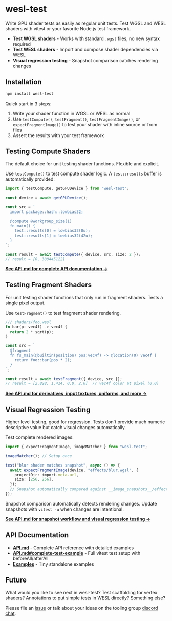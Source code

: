 # wesl-test

Write GPU shader tests as easily as regular unit tests. Test WGSL and WESL shaders with vitest or your favorite Node.js test framework.

- **Test WGSL shaders** - Works with standard `.wgsl` files, no new syntax required
- **Test WESL shaders** - Import and compose shader dependencies via WESL
- **Visual regression testing** - Snapshot comparison catches rendering changes

## Installation

```bash
npm install wesl-test
```

Quick start in 3 steps:

1. Write your shader function in WGSL or WESL as normal
2. Use `testCompute()`, `testFragment()`, `testFragmentImage()`, or `expectFragmentImage()` to test your shader with inline source or from files
3. Assert the results with your test framework

## Testing Compute Shaders

The default choice for unit testing shader functions. Flexible and explicit.

Use `testCompute()` to test compute shader logic. A `test::results` buffer is automatically provided:

```typescript
import { testCompute, getGPUDevice } from "wesl-test";

const device = await getGPUDevice();

const src = `
  import package::hash::lowbias32;

  @compute @workgroup_size(1)
  fn main() {
    test::results[0] = lowbias32(0u);
    test::results[1] = lowbias32(42u);
  }
`;

const result = await testCompute({ device, src, size: 2 });
// result = [0, 388445122]
```

**[See API.md for complete API documentation →](https://github.com/wgsl-tooling-wg/wesl-js/blob/main/tools/packages/wesl-test/API.md#testcompute)**

## Testing Fragment Shaders

For unit testing shader functions that only run in fragment shaders. Tests a single pixel output.

Use `testFragment()` to test fragment shader rendering. 

```rs
/// shaders/foo.wesl
fn bar(p: vec4f) -> vec4f {
  return 2 * sqrt(p);
}
```

```typescript
const src = `
  @fragment
  fn fs_main(@builtin(position) pos:vec4f) -> @location(0) vec4f {
    return foo::bar(pos * 2);
  }
`;

const result = await testFragment({ device, src });
// result = [2.828, 1.414, 0.0, 2.0]  // vec4f color at pixel (0,0)
```

**[See API.md for derivatives, input textures, uniforms, and more →](https://github.com/wgsl-tooling-wg/wesl-js/blob/main/tools/packages/wesl-test/API.md#testfragment)**

## Visual Regression Testing

Higher level testing, good for regression. Tests don't provide much numeric descriptive value but catch visual changes automatically.

Test complete rendered images:

```typescript
import { expectFragmentImage, imageMatcher } from "wesl-test";

imageMatcher(); // Setup once

test("blur shader matches snapshot", async () => {
  await expectFragmentImage(device, "effects/blur.wgsl", {
    projectDir: import.meta.url,
    size: [256, 256],
  });
  // Snapshot automatically compared against __image_snapshots__/effects-blur.png
});
```

Snapshot comparison automatically detects rendering changes. Update snapshots with `vitest -u` when changes are intentional.

**[See API.md for snapshot workflow and visual regression testing →](https://github.com/wgsl-tooling-wg/wesl-js/blob/main/tools/packages/wesl-test/API.md#visual-regression-testing)**

## API Documentation

- **[API.md](https://github.com/wgsl-tooling-wg/wesl-js/blob/main/tools/packages/wesl-test/API.md)** - Complete API reference with detailed examples
- **[API.md#complete-test-example](https://github.com/wgsl-tooling-wg/wesl-js/blob/main/tools/packages/wesl-test/API.md#complete-test-example)** - Full vitest test setup with beforeAll/afterAll
- **[Examples](https://github.com/wgsl-tooling-wg/wesl-js/tree/main/tools/examples)** - Tiny standalone examples

## Future 
What would you like to see next in wesl-test? 
Test scaffolding for vertex shaders?
Annotations to put simple tests in WESL directly?
Something else?

Please file an [issue](https://github.com/wgsl-tooling-wg/wesl-js/issues) or talk about your ideas on the tooling group [discord chat](https://discord.gg/5UhkaSu4dt).
